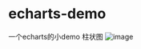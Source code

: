 # echarts-demo
一个echarts的小demo
柱状图
![image](http://github.com/yanglujie/echarts-demo/row/master/img/demo.jpg)
